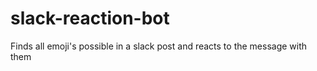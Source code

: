 # slack-reaction-bot
Finds all emoji's possible in a slack post and reacts to the message with them
